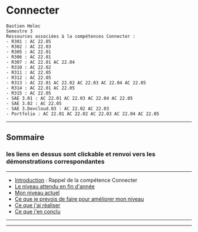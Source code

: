 # Connecter

```
Bastien Helec
Semestre 3
Ressources associées à la compétences Connecter : 
- R301 : AC 22.05
- R302 : AC 22.03
- R305 : AC 22.01
- R306 : AC 22.01
- R307 : AC 22.01 AC 22.04
- R310 : AC 22.02
- R311 : AC 22.05
- R312 : AC 22.05
- R313 : AC 22.01 AC 22.02 AC 22.03 AC 22.04 AC 22.05
- R314 : AC 22.01 AC 22.05
- R315 : AC 22.05
- SAE 3.01 : AC 22.01 AC 22.03 AC 22.04 AC 22.05
- SAE 3.02 : AC 22.05
- SAE 3.Devcloud.03 : AC 22.02 AC 22.03
- Portfolio : AC 22.01 AC 22.02 AC 22.03 AC 22.04 AC 22.05
```

---
## <a id="Sommaire" style="textdecoration:none"></a> Sommaire
### les liens en dessus sont clickable et renvoi vers les démonstrations correspondantes
---
- [Introduction](#Introduction) : Rappel de la compétence Connecter
- [Le niveau attendu en fin d'année ](#1.)
- [Mon niveau actuel](#2.)
- [Ce que je prevois de faire pour améliorer mon niveau](#3.)
- [Ce que j'ai réaliser](#4.)
- [Ce que j'en conclu](#5.)





---
<script>
// JavaScript code to insert current date and time into footer
var currentDateTime = new Date().toLocaleString();
document.write("<footer>" + currentDateTime + " &copy Helec Bastien. All Rights Reserved.</footer>");
</script>

---

